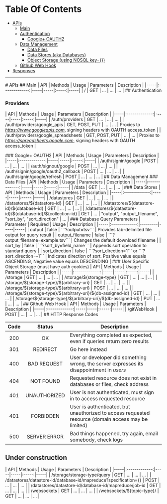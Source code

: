 # Table Of Contents
 - [APIs](#apis)
    - [Main](#apis-main)
    - [Authentication](#auth)
        - [Google+ OAUTH2](#google-oauth2)
    - [Data Management](#data-mgmt)
        - [Data Files](#data-files)
        - [Data Stores (aka Databases)](#data-stores)
        - [Object Storage (using NOSQL key={})](#data-nosql)
    - [Github Web Hook](#git-webhook)
 - [Responses](#apis-responses)

----

<a name="apis"/>
# APIs

<a name="apis-main"/>
## Main
| API | Methods | Usage | Parameters | Description |
|-----|:-------------:|-----|-----|:-----:|-----|
| / | GET | ... | ... | ... |

<a name="auth"/>
## Authentication

### Providers
| API | Methods | Usage | Parameters | Description |
|-----|:-------------:|-----|-----|:-----:|-----|
| /auth/providers | GET | ... | ... | ... |
| /auth/providers/google_apis | GET, POST, PUT | ... | ... | Proxies to *https://www.googleapis.com*, signing headers with OAUTH access_token |
| /auth/providers/google_spreadsheets | GET, POST, PUT | ... | ... | Proxies to *https://spreadsheets.google.com*, signing headers with OAUTH access_token |

<a name="google-oauth2"/>
### Google+ OAUTH2
| API | Methods | Usage | Parameters | Description |
|-----|:-------------:|-----|-----|:-----:|-----|
| /auth/signin/google | POST | ... | ... | ... |
| /auth/signout/google | POST | ... | ... | ... |
| /auth/signin/google/oauth2_callback | POST | ... | ... | ... |
| /auth/signin/google/refresh | POST | ... | ... | ... |

<a name="data-mgmt"/>
## Data Management

<a name="data-files"/>
### Data Files
| API | Methods | Usage | Parameters | Description |
|-----|:-------------:|-----|-----|:-----:|-----|
| /data | GET | ... | ... | ... |

<a name="data-stores"/>
### Data Stores
| API | Methods | Usage | Parameters | Description |
|-----|:-------------:|-----|-----|:-----:|-----|
| /datastores | GET | ... | ... | ... |
| /datastores/${datastore-id} | GET | ... | ... | ... |
| /datastores/${datastore-id}/${database-id} | GET | ... | ... | ... |
| /datastores/${datastore-id}/${database-id}/${collection-id} | GET | ... | "output", "output_filename", "sort_by", "sort_direction"  | ... |

<a name="db-query-params"/>
### Database Query Parameters
| Parameter | Required | Usage | Description |
|-----|:-------------:|---------|-----|-----|
| output | false | ```?output=tsv``` | Provides tab-delimited file output for query result | 
| output_filename | false | ```?output_filename=example.tsv``` | Changes the default download filename |
| sort_by | false | ```?sort_by=field_name``` | Appends sort operation to standard query |
| sort_direction | false | ```?sort_direction=1``` or ```?sort_direction=-1``` | Indicates direction of sort. Positive value equals ASCENDING, Negative value equals DESCENDING |

<a name="data-nosql"/>
### User Specific Object Storage (must have auth cookies)
| API | Methods | Usage | Parameters | Description |
|-----|:-------------:|-----|-----|:-----:|-----|
| /storage | GET | ... | ... | ... |
| /storage/${storage-type} | GET | ... | ... | ... |
| /storage/${storage-type}/${arbitrary-uri} | GET | ... | ... | ... |
| /storage/${storage-type}/${arbitrary-uri} | POST | ... | ... | ... |
| /storage/${storage-type}/${arbitrary-uri}/${db-assigned-id} | GET | ... | ... | ... |
| /storage/${storage-type}/${arbitrary-uri}/${db-assigned-id} | PUT | ... | ... | ... |

<a name="git-webhook"/>
## Github Web Hook
| API | Methods | Usage | Parameters | Description |
|-----|:-------------:|-----|-----|:-----:|-----|
| /gitWebHook | POST | ... | ... | ... |

<a name="apis-responses"/>
## HTTP Response Codes

| Code | Status | Description |
|:-------------:|:-----:|-----|
| 200 | OK | Everything completed as expected, even if queries return zero results |
| 301 | REDIRECT | Go here instead |
| 400 | BAD REQUEST | User or developer did something wrong, the server expresses its disappointment in _users_ |
| 404 | NOT FOUND | Requested resource does not exist in databases or files, check address |
| 401 | UNAUTHORIZED | User is not authenticated, must sign in to access requested resource |
| 401 | FORBIDDEN | User is authenticated, but unauthorized to access requested resource (domain access may be limited) |
| 500 | SERVER ERROR | Bad things happened, try again, email somebody, check logs |

## Under construction
| API | Methods | Usage | Parameters | Description |
|-----|:-------------:|-----|-----|:-----:|-----|
| /storage/storage-type/query | GET | ... | ... | ... |
| /datastores/datastore-id/database-id/mapreduce?specification={} | POST | ... | ... | ... |
| /datastores/datastore-id/database-id/mapreduce/job-id | GET | ... | ... | ... |
| /websockets | GET | ... | ... | ... |
| /websockets/${topic-type}/<topic-id> | GET | ... | ... | ... |
